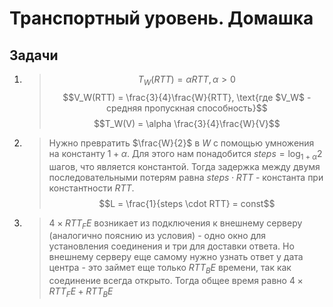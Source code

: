 # Транспортный уровень. Домашка

## Задачи
1.
    >$$T_W(RTT) = \alpha RTT, \alpha > 0$$
    >$$V_W(RTT) = \frac{3}{4}\frac{W}{RTT}, \text{где $V_W$ - средняя пропускная способность}$$
    >$$T_W(V) = \alpha \frac{3}{4}\frac{W}{V}$$

3.
    >Нужно превратить $\frac{W}{2}$ в $W$ с помощью умножения на константу $1 + \alpha$. Для этого нам понадобится $steps=\log_{1 + \alpha} 2$ шагов, что является константой.
    >Тогда задержка между двумя последовательными потерям равна $steps \cdot RTT$ - константа при константности $RTT$.
    >$$L = \frac{1}{steps \cdot RTT} = const$$

4.
    >$4 \times RTT_FE$ возникает из подключения к внешнему серверу (аналогично пояснию из условия) - одно окно для установления соединения и три для доставки ответа. Но внешнему серверу еще самому нужно узнать ответ у дата центра - это займет еще только $RTT_BE$ времени, так как соединение всегда открыто.
    >Тогда общее время равно $4 \times RTT_FE + RTT_BE$